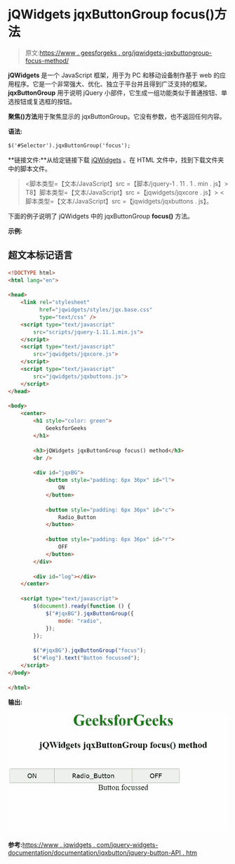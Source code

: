 # jQWidgets jqxButtonGroup focus()方法

> 原文:[https://www . geesforgeks . org/jqwidgets-jqxbuttongroup-focus-method/](https://www.geeksforgeeks.org/jqwidgets-jqxbuttongroup-focus-method/)

**jQWidgets** 是一个 JavaScript 框架，用于为 PC 和移动设备制作基于 web 的应用程序。它是一个非常强大、优化、独立于平台并且得到广泛支持的框架。 **jqxButtonGroup** 用于说明 jQuery 小部件，它生成一组功能类似于普通按钮、单选按钮或复选框的按钮。

**聚焦()方法**用于聚焦显示的 jqxButtonGroup。它没有参数，也不返回任何内容。

**语法:**

```html
$('#Selector').jqxButtonGroup('focus');
```

**链接文件:**从给定链接下载 [jQWidgets](https://www.jqwidgets.com/download/) 。在 HTML 文件中，找到下载文件夹中的脚本文件。

> <link rel="”stylesheet”" href="”jqwidgets/styles/jqx.base.css”" type="”text/css”">
> <脚本类型=【文本/JavaScript】src =【脚本/jquery-1 . 11 . 1 . min . js】></脚本>
> T8】脚本类型=【文本/JavaScript】src =【jqwidgets/jqxcore . js】></脚本>
> <脚本类型=【文本/JavaScript】src =【jqwidgets/jqxbuttons . js】。

下面的例子说明了 jQWidgets 中的 jqxButtonGroup **focus()** 方法。

**示例:**

## 超文本标记语言

```html
<!DOCTYPE html>
<html lang="en">

<head>
    <link rel="stylesheet"
          href="jqwidgets/styles/jqx.base.css"
          type="text/css" />
    <script type="text/javascript" 
        src="scripts/jquery-1.11.1.min.js">
    </script>
    <script type="text/javascript" 
        src="jqwidgets/jqxcore.js">
    </script>
    <script type="text/javascript" 
        src="jqwidgets/jqxbuttons.js">
    </script>
</head>

<body>
    <center>
        <h1 style="color: green">
            GeeksforGeeks
        </h1>

        <h3>jQWidgets jqxButtonGroup focus() method</h3>
        <br />

        <div id="jqxBG">
            <button style="padding: 6px 36px" id="l">
                ON
            </button>

            <button style="padding: 6px 36px" id="c">
                Radio_Button
            </button>

            <button style="padding: 6px 36px" id="r">
                OFF
            </button>
        </div>

        <div id="log"></div>
    </center>

    <script type="text/javascript">
        $(document).ready(function () {
            $("#jqxBG").jqxButtonGroup({
                mode: "radio",
            });
        });

        $("#jqxBG").jqxButtonGroup("focus");
        $("#log").text("Button focussed");
    </script>
</body>

</html>
```

**输出:**

![](img/1f5c8c23983e51bd0a3da110ebbc7b73.png)

**参考:**[https://www . jqwidgets . com/jquery-widgets-documentation/documentation/jqxbutton/jquery-button-API . htm](https://www.jqwidgets.com/jquery-widgets-documentation/documentation/jqxbutton/jquery-button-api.htm)